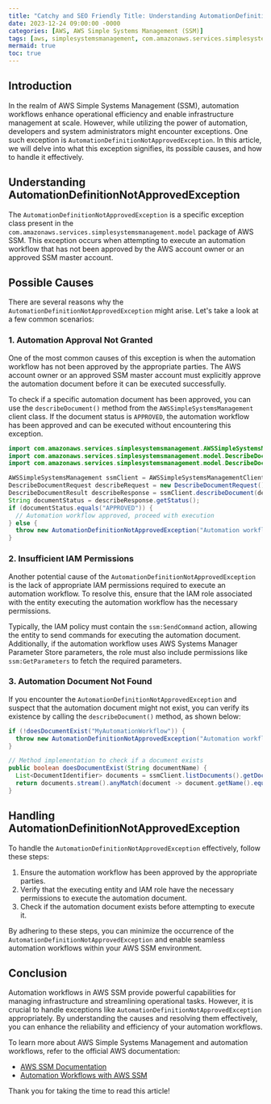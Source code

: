 ```yaml
---
title: "Catchy and SEO Friendly Title: Understanding AutomationDefinitionNotApprovedException in AWS SSM"
date: 2023-12-24 09:00:00 -0000
categories: [AWS, AWS Simple Systems Management (SSM)]
tags: [aws, simplesystemsmanagement, com.amazonaws.services.simplesystemsmanagement.model]
mermaid: true
toc: true
---
```


## Introduction

In the realm of AWS Simple Systems Management (SSM), automation workflows enhance operational efficiency and enable infrastructure management at scale. However, while utilizing the power of automation, developers and system administrators might encounter exceptions. One such exception is `AutomationDefinitionNotApprovedException`. In this article, we will delve into what this exception signifies, its possible causes, and how to handle it effectively.

## Understanding AutomationDefinitionNotApprovedException

The `AutomationDefinitionNotApprovedException` is a specific exception class present in the `com.amazonaws.services.simplesystemsmanagement.model` package of AWS SSM. This exception occurs when attempting to execute an automation workflow that has not been approved by the AWS account owner or an approved SSM master account.

## Possible Causes

There are several reasons why the `AutomationDefinitionNotApprovedException` might arise. Let's take a look at a few common scenarios:

### 1. Automation Approval Not Granted

One of the most common causes of this exception is when the automation workflow has not been approved by the appropriate parties. The AWS account owner or an approved SSM master account must explicitly approve the automation document before it can be executed successfully.

To check if a specific automation document has been approved, you can use the `describeDocument()` method from the `AWSSimpleSystemsManagement` client class. If the document status is `APPROVED`, the automation workflow has been approved and can be executed without encountering this exception.

```java
import com.amazonaws.services.simplesystemsmanagement.AWSSimpleSystemsManagement;
import com.amazonaws.services.simplesystemsmanagement.model.DescribeDocumentRequest;
import com.amazonaws.services.simplesystemsmanagement.model.DescribeDocumentResult;

AWSSimpleSystemsManagement ssmClient = AWSSimpleSystemsManagementClientBuilder.standard().build();
DescribeDocumentRequest describeRequest = new DescribeDocumentRequest().withName("MyAutomationWorkflow");
DescribeDocumentResult describeResponse = ssmClient.describeDocument(describeRequest);
String documentStatus = describeResponse.getStatus();
if (documentStatus.equals("APPROVED")) {
  // Automation workflow approved, proceed with execution
} else {
  throw new AutomationDefinitionNotApprovedException("Automation workflow not approved.")
}
```

### 2. Insufficient IAM Permissions

Another potential cause of the `AutomationDefinitionNotApprovedException` is the lack of appropriate IAM permissions required to execute an automation workflow. To resolve this, ensure that the IAM role associated with the entity executing the automation workflow has the necessary permissions.

Typically, the IAM policy must contain the `ssm:SendCommand` action, allowing the entity to send commands for executing the automation document. Additionally, if the automation workflow uses AWS Systems Manager Parameter Store parameters, the role must also include permissions like `ssm:GetParameters` to fetch the required parameters.

### 3. Automation Document Not Found

If you encounter the `AutomationDefinitionNotApprovedException` and suspect that the automation document might not exist, you can verify its existence by calling the `describeDocument()` method, as shown below:

```java
if (!doesDocumentExist("MyAutomationWorkflow")) {
  throw new AutomationDefinitionNotApprovedException("Automation workflow not found.");
}

// Method implementation to check if a document exists
public boolean doesDocumentExist(String documentName) {
  List<DocumentIdentifier> documents = ssmClient.listDocuments().getDocumentIdentifiers();
  return documents.stream().anyMatch(document -> document.getName().equals(documentName));
}
```

## Handling AutomationDefinitionNotApprovedException

To handle the `AutomationDefinitionNotApprovedException` effectively, follow these steps:

1. Ensure the automation workflow has been approved by the appropriate parties.
2. Verify that the executing entity and IAM role have the necessary permissions to execute the automation document.
3. Check if the automation document exists before attempting to execute it.

By adhering to these steps, you can minimize the occurrence of the `AutomationDefinitionNotApprovedException` and enable seamless automation workflows within your AWS SSM environment.

## Conclusion

Automation workflows in AWS SSM provide powerful capabilities for managing infrastructure and streamlining operational tasks. However, it is crucial to handle exceptions like `AutomationDefinitionNotApprovedException` appropriately. By understanding the causes and resolving them effectively, you can enhance the reliability and efficiency of your automation workflows.

To learn more about AWS Simple Systems Management and automation workflows, refer to the official AWS documentation:

- [AWS SSM Documentation](https://aws.amazon.com/documentation/systems-manager/)
- [Automation Workflows with AWS SSM](https://docs.aws.amazon.com/systems-manager/latest/userguide/systems-manager-automation.html)

Thank you for taking the time to read this article!
